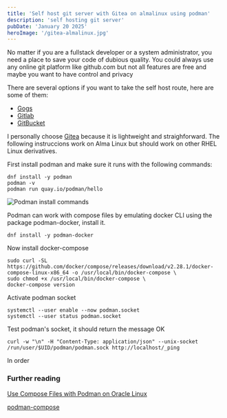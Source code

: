 ```yaml
---
title: 'Self host git server with Gitea on almalinux using podman'
description: 'self hosting git server'
pubDate: 'January 20 2025'
heroImage: '/gitea-almalinux.jpg'
---
```


No matter if you are a fullstack developer or a system administrator, you need a place to save your code of dubious quality. You could always use any online git platform like github.com but not all features are free and maybe you want to have control and privacy

There are several options if you want to take the self host route, here are some of them:

- [Gogs](https://gogs.io/)
- [Gitlab](https://about.gitlab.com/install/)
- [GitBucket](https://gitbucket.github.io/)

I personally choose [Gitea](https://about.gitea.com/) because it is lightweight and straighforward. The following instruccions work on Alma Linux but should work on other RHEL Linux derivatives.

First install podman and make sure it runs with the following commands:

    dnf install -y podman
    podman -v
    podman run quay.io/podman/hello

![Podman install commands](/blog/alma-gitea-install-1.png)

Podman can work with compose files by emulating docker CLI using the package podman-docker, install it.

    dnf install -y podman-docker

Now install docker-compose

    sudo curl -SL https://github.com/docker/compose/releases/download/v2.28.1/docker-compose-linux-x86_64 -o /usr/local/bin/docker-compose \
    sudo chmod +x /usr/local/bin/docker-compose \
    docker-compose version


Activate podman socket

    systemctl --user enable --now podman.socket
    systemctl --user status podman.socket

Test podman's socket, it should return the message OK

    curl -w "\n" -H "Content-Type: application/json" --unix-socket /run/user/$UID/podman/podman.sock http://localhost/_ping

In order



### Further reading

[Use Compose Files with Podman on Oracle Linux](https://docs.oracle.com/en/learn/ol-podman-compose/)

[podman-compose](https://github.com/containers/podman-compose)


